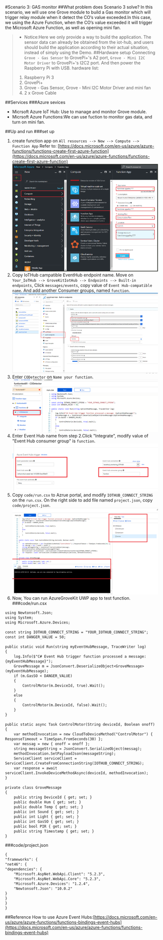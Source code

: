 #Scenario 3: GAS monitor
##What problem does Scenario 3 solve?
In this scenario, we will use one Grove module to build a Gas monitor which will trigger relay module when it detect the CO‘s value exceeded.In this case, we using the Azure Function, when the CO‘s value exceeded it will trigger the Microsoft Azure Function, as well as opening mini fan.

>* Notice:Here we only provide a way to build the application. The sensor data can already be obtained from the iot-hub, and users should build the application according to their actual situation, instead of simply using the Demo.
##Hardware setup
Connecting `Grove - Gas Sensor` to GrovePi+'s A2 port, `Grove - Mini I2C Motor Driver` to GrovePi+'s I2C2 port. And then power the Raspberry Pi with USB.
hardware list:
>1. Raspberry Pi 3
>2. GrovePi+
>3. Grove - Gas Sensor, Grove - Mini I2C Motor Driver and mini fan
>4. 2 x Grove Cable

##Services
###Azure sevices
* Micrsoft Azure IoT Hub: Use to manage and monitor Grove module.
* Micrsoft Azure Functions:We can use fuction to monitor gas data, and turn on mini fan. 

##Up and run
###set up
1. create function app on `All resources --> New --> Compute --> Function App` Refer to: [https://docs.microsoft.com/en-us/azure/azure-functions/functions-create-first-azure-function](https://docs.microsoft.com/en-us/azure/azure-functions/functions-create-first-azure-function)
![create-temp-humidity-trigger-function](https://raw.githubusercontent.com/Jenkinlu001/Seeed_Picture/master/create-temp-humidity-function-app.png)
2. Copy IoTHub campatible EventHub endpoint name. Move on `Your_IoTHub --> GroveKitIotHub --> Endpoints --> Built-in endpoints`, Click `messages/events`, copy value of `Event Hub-compatible name`. And add another Consumer groups, named `function`.
![copy-EventHub-endpoint-name](https://raw.githubusercontent.com/Jenkinlu001/Seeed_Picture/master/copy-EventHub-endpoint-name.PNG)
3. Enter `CODetector` on `Name your function`.
![name-CODetector](https://raw.githubusercontent.com/Jenkinlu001/Seeed_Picture/master/name-CODetector.png)
4. Enter Event Hub name from step 2.Click "Integrate", modify value of "Event Hub consumer group" is `function`.
![creat-CODetector-function](https://raw.githubusercontent.com/Jenkinlu001/Seeed_Picture/master/creat-CODetector-function.png)
5. Copy `code/run.csx` to Azrue portal, and modify `IOTHUB_CONNECT_STRING` on the `run.csx`. On the right side to add file named `project.json`, copy `code/project.json`.
![copy-code-CO](https://raw.githubusercontent.com/Jenkinlu001/Seeed_Picture/master/copy-code-CO.png)
6. Now, You can run AzureGroveKit UWP app to test function.
###code/run.csx
```
using Newtonsoft.Json;
using System;
using Microsoft.Azure.Devices;

const string IOTHUB_CONNECT_STRING = "YOUR_IOTHUB_CONNECT_STRING";
const int DANGER_VALUE = 50;

public static void Run(string myEventHubMessage, TraceWriter log)
{
    log.Info($"C# Event Hub trigger function processed a message: {myEventHubMessage}");
    GroveMessage m = JsonConvert.DeserializeObject<GroveMessage>(myEventHubMessage);
    if (m.GasSO < DANGER_VALUE)
    {
        ControlMotor(m.DeviceId, true).Wait();
    }
    else
    {
        ControlMotor(m.DeviceId, false).Wait();
    }
}

public static async Task ControlMotor(String deviceId, Boolean onoff)
{
    var methodInvocation = new CloudToDeviceMethod("ControlMotor") { ResponseTimeout = TimeSpan.FromSeconds(30) };
    var messag = new { onoff = onoff };
    string messageString = JsonConvert.SerializeObject(messag);
    methodInvocation.SetPayloadJson(messageString);
    ServiceClient serviceClient = ServiceClient.CreateFromConnectionString(IOTHUB_CONNECT_STRING);
    var response = await serviceClient.InvokeDeviceMethodAsync(deviceId, methodInvocation);
}

private class GroveMessage
{
    public string DeviceId { get; set; }
    public double Hum { get; set; }
    public double Temp { get; set; }
    public int Sound { get; set; }
    public int Light { get; set; }
    public int GasSO { get; set; }
    public bool PIR { get; set; }
    public string Timestamp { get; set; }
}
```
###code/project.json
```
{
"frameworks": {
"net46": {
"dependencies": {
    "Microsoft.AspNet.WebApi.Client": "5.2.3",
    "Microsoft.AspNet.WebApi.Core": "5.2.3",
    "Microsoft.Azure.Devices": "1.2.4",
    "Newtonsoft.Json": "10.0.2"
}
}
}
}
```
##Reference
How to use Azure Event Hubs:[https://docs.microsoft.com/en-us/azure/azure-functions/functions-bindings-event-hubs](https://docs.microsoft.com/en-us/azure/azure-functions/functions-bindings-event-hubs)